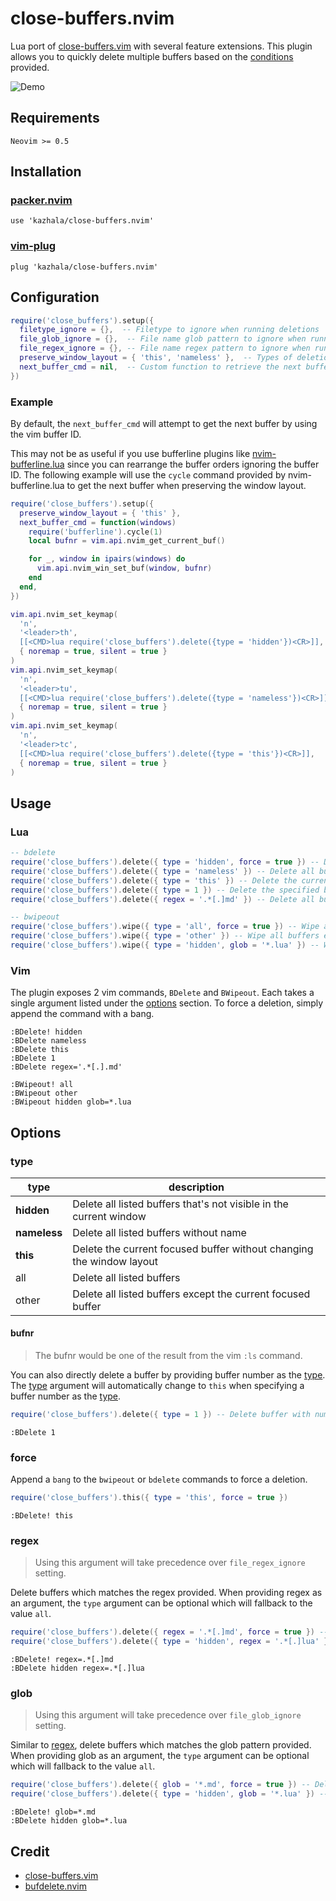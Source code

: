 # close-buffers.nvim

Lua port of [close-buffers.vim](https://github.com/Asheq/close-buffers.vim) with several feature extensions. This plugin allows you
to quickly delete multiple buffers based on the [conditions](#options) provided.

![Demo](https://github.com/kazhala/gif/blob/master/close-buffers.gif)

## Requirements

```
Neovim >= 0.5
```

## Installation

### [packer.nvim](https://github.com/wbthomason/packer.nvim)

```
use 'kazhala/close-buffers.nvim'
```

### [vim-plug](https://github.com/junegunn/vim-plug)

```
plug 'kazhala/close-buffers.nvim'
```

## Configuration

```lua
require('close_buffers').setup({
  filetype_ignore = {},  -- Filetype to ignore when running deletions
  file_glob_ignore = {},  -- File name glob pattern to ignore when running deletions (e.g. '*.md')
  file_regex_ignore = {}, -- File name regex pattern to ignore when running deletions (e.g. '.*[.]md')
  preserve_window_layout = { 'this', 'nameless' },  -- Types of deletion that should preserve the window layout
  next_buffer_cmd = nil,  -- Custom function to retrieve the next buffer when preserving window layout
})
```

### Example

By default, the `next_buffer_cmd` will attempt to get the next buffer by using the vim buffer ID.

This may not be as useful if you use bufferline plugins like [nvim-bufferline.lua](https://github.com/akinsho/nvim-bufferline.lua)
since you can rearrange the buffer orders ignoring the buffer ID. The following example will use the `cycle` command provided
by nvim-bufferline.lua to get the next buffer when preserving the window layout.

```lua
require('close_buffers').setup({
  preserve_window_layout = { 'this' },
  next_buffer_cmd = function(windows)
    require('bufferline').cycle(1)
    local bufnr = vim.api.nvim_get_current_buf()

    for _, window in ipairs(windows) do
      vim.api.nvim_win_set_buf(window, bufnr)
    end
  end,
})

vim.api.nvim_set_keymap(
  'n',
  '<leader>th',
  [[<CMD>lua require('close_buffers').delete({type = 'hidden'})<CR>]],
  { noremap = true, silent = true }
)
vim.api.nvim_set_keymap(
  'n',
  '<leader>tu',
  [[<CMD>lua require('close_buffers').delete({type = 'nameless'})<CR>]],
  { noremap = true, silent = true }
)
vim.api.nvim_set_keymap(
  'n',
  '<leader>tc',
  [[<CMD>lua require('close_buffers').delete({type = 'this'})<CR>]],
  { noremap = true, silent = true }
)
```

## Usage

### Lua

```lua
-- bdelete
require('close_buffers').delete({ type = 'hidden', force = true }) -- Delete all non-visible buffers
require('close_buffers').delete({ type = 'nameless' }) -- Delete all buffers without name
require('close_buffers').delete({ type = 'this' }) -- Delete the current buffer
require('close_buffers').delete({ type = 1 }) -- Delete the specified buffer number
require('close_buffers').delete({ regex = '.*[.]md' }) -- Delete all buffers matching the regex

-- bwipeout
require('close_buffers').wipe({ type = 'all', force = true }) -- Wipe all buffers
require('close_buffers').wipe({ type = 'other' }) -- Wipe all buffers except the current focused
require('close_buffers').wipe({ type = 'hidden', glob = '*.lua' }) -- Wipe all buffers matching the glob
```

### Vim

The plugin exposes 2 vim commands, `BDelete` and `BWipeout`. Each takes a single argument listed under the [options](#type) section.
To force a deletion, simply append the command with a bang.

```
:BDelete! hidden
:BDelete nameless
:BDelete this
:BDelete 1
:BDelete regex='.*[.].md'

:BWipeout! all
:BWipeout other
:BWipeout hidden glob=*.lua
```

## Options

### type

| type         | description                                                          |
| ------------ | -------------------------------------------------------------------- |
| **hidden**   | Delete all listed buffers that's not visible in the current window   |
| **nameless** | Delete all listed buffers without name                               |
| **this**     | Delete the current focused buffer without changing the window layout |
| all          | Delete all listed buffers                                            |
| other        | Delete all listed buffers except the current focused buffer          |

#### bufnr

> The bufnr would be one of the result from the vim `:ls` command.

You can also directly delete a buffer by providing buffer number as the [type](#type). The [type](#type) argument will automatically
change to `this` when specifying a buffer number as the [type](#type).

```lua
require('close_buffers').delete({ type = 1 }) -- Delete buffer with number 1
```

```
:BDelete 1
```

### force

Append a `bang` to the `bwipeout` or `bdelete` commands to force a deletion.

```lua
require('close_buffers').this({ type = 'this', force = true })
```

```
:BDelete! this
```

### regex

> Using this argument will take precedence over `file_regex_ignore` setting.

Delete buffers which matches the regex provided. When providing regex as an argument, the
`type` argument can be optional which will fallback to the value `all`.

```lua
require('close_buffers').delete({ regex = '.*[.]md', force = true }) -- Delete all markdown buffers
require('close_buffers').delete({ type = 'hidden', regex = '.*[.]lua' }) -- Delete all hidden lua buffers
```

```
:BDelete! regex=.*[.]md
:BDelete hidden regex=.*[.]lua
```

### glob

> Using this argument will take precedence over `file_glob_ignore` setting.

Similar to [regex](#regex), delete buffers which matches the glob pattern provided.
When providing glob as an argument, the `type` argument can be optional which will fallback to
the value `all`.

```lua
require('close_buffers').delete({ glob = '*.md', force = true }) -- Delele all markdown buffers
require('close_buffers').delete({ type = 'hidden', glob = '*.lua' }) -- Delete all hidden lua buffers
```

```
:BDelete! glob=*.md
:BDelete hidden glob=*.lua
```

## Credit

- [close-buffers.vim](https://github.com/Asheq/close-buffers.vim)
- [bufdelete.nvim](https://github.com/famiu/bufdelete.nvim)

<!-- vim: set ft=markdown: -->
